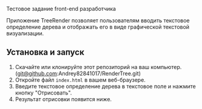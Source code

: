 Тестовое задание front-end разработчика

Приложение TreeRender позволяет пользователям вводить текстовое определение дерева и отображать его в виде графической текстовой визуализации.

## Установка и запуск

1. Скачайте или клонируйте этот репозиторий на ваш компьютер. (git@github.com:Andrey82841017/RenderTree.git)
2. Откройте файл `index.html` в вашем веб-браузере.
3. Введите текстовое определение дерева в текстовое поле и нажмите кнопку "Отрисовать".
4. Результат отрисовки появится ниже.
